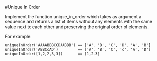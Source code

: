 #Unique In Order

Implement the function unique_in_order which takes as argument a sequence and returns a list of items without any elements with the same value next to each other and preserving the original order of elements.

For example:

```
uniqueInOrder('AAAABBBCCDAABBB') == ['A', 'B', 'C', 'D', 'A', 'B']
uniqueInOrder('ABBCcAD')         == ['A', 'B', 'C', 'c', 'A', 'D']
uniqueInOrder([1,2,2,3,3])       == [1,2,3]

```
